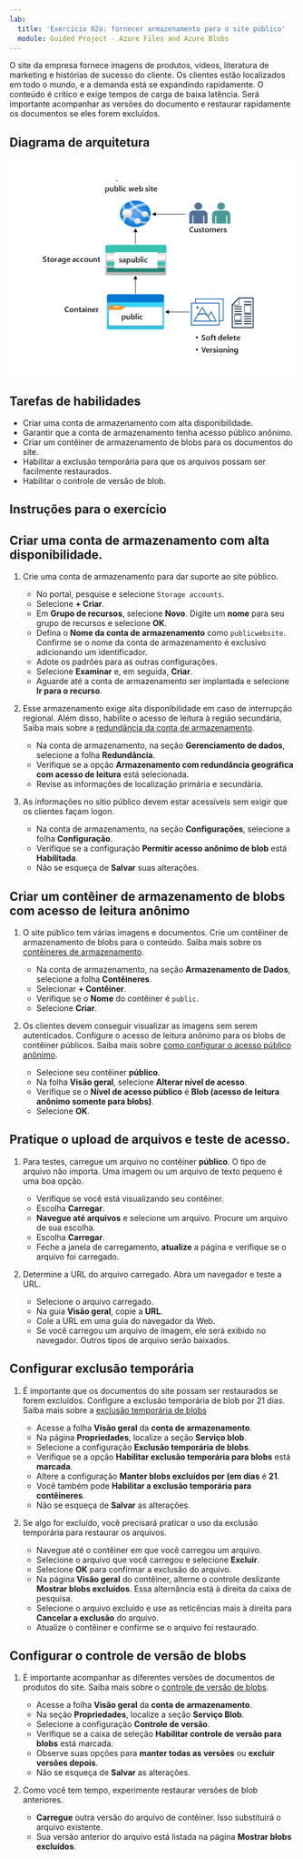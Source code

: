 ```yaml
---
lab:
  title: 'Exercício 02a: fornecer armazenamento para o site público'
  module: Guided Project - Azure Files and Azure Blobs
---
```



O site da empresa fornece imagens de produtos, vídeos, literatura de marketing e histórias de sucesso do cliente. Os clientes estão localizados em todo o mundo, e a demanda está se expandindo rapidamente. O conteúdo é crítico e exige tempos de carga de baixa latência. Será importante acompanhar as versões do documento e restaurar rapidamente os documentos se eles forem excluídos.

## Diagrama de arquitetura

![Diagrama com uma conta de armazenamento e um contêiner de blobs.](../Media/task-2.png)

## Tarefas de habilidades
- Criar uma conta de armazenamento com alta disponibilidade.
- Garantir que a conta de armazenamento tenha acesso público anônimo.
- Criar um contêiner de armazenamento de blobs para os documentos do site.
- Habilitar a exclusão temporária para que os arquivos possam ser facilmente restaurados.
- Habilitar o controle de versão de blob. 


## Instruções para o exercício

## Criar uma conta de armazenamento com alta disponibilidade.

1. Crie uma conta de armazenamento para dar suporte ao site público.

    - No portal, pesquise e selecione `Storage accounts`.  
    - Selecione **+ Criar**. 
    - Em **Grupo de recursos**, selecione **Novo**. Digite um **nome** para seu grupo de recursos e selecione **OK**. 
    - Defina o **Nome da conta de armazenamento** como `publicwebsite`. Confirme se o nome da conta de armazenamento é exclusivo adicionando um identificador.
    - Adote os padrões para as outras configurações. 
    - Selecione **Examinar** e, em seguida, **Criar**.
    - Aguarde até a conta de armazenamento ser implantada e selecione **Ir para o recurso**.
         
1. Esse armazenamento exige alta disponibilidade em caso de interrupção regional. Além disso, habilite o acesso de leitura à região secundária, Saiba mais sobre a [redundância da conta de armazenamento](https://learn.microsoft.com/azure/storage/common/storage-redundancy#geo-redundant-storage).

    - Na conta de armazenamento, na seção **Gerenciamento de dados**, selecione a folha **Redundância**. 
    - Verifique se a opção **Armazenamento com redundância geográfica com acesso de leitura** está selecionada.
    - Revise as informações de localização primária e secundária. 

1. As informações no sítio público devem estar acessíveis sem exigir que os clientes façam logon.
    - Na conta de armazenamento, na seção **Configurações**, selecione a folha **Configuração**.
    - Verifique se a configuração **Permitir acesso anônimo de blob** está **Habilitada**.
    - Não se esqueça de **Salvar** suas alterações. 
  
   
## Criar um contêiner de armazenamento de blobs com acesso de leitura anônimo

1. O site público tem várias imagens e documentos. Crie um contêiner de armazenamento de blobs para o conteúdo. Saiba mais sobre os [contêineres de armazenamento](https://learn.microsoft.com/azure/storage/blobs/storage-blobs-introduction#containers).
    - Na conta de armazenamento, na seção **Armazenamento de Dados**, selecione a folha **Contêineres**. 
    - Selecionar **+ Contêiner**. 
    - Verifique se o **Nome** do contêiner é `public`. 
    - Selecione **Criar**. 
    
1. Os clientes devem conseguir visualizar as imagens sem serem autenticados. Configure o acesso de leitura anônimo para os blobs de contêiner públicos.  Saiba mais sobre [como configurar o acesso público anônimo](https://learn.microsoft.com/azure/storage/blobs/anonymous-read-access-configure?tabs=portal).
    - Selecione seu contêiner **público**. 
    - Na folha **Visão geral**, selecione **Alterar nível de acesso**. 
    - Verifique se o **Nível de acesso público** é **Blob (acesso de leitura anônimo somente para blobs)**.
    - Selecione **OK**. 

## Pratique o upload de arquivos e teste de acesso.

1. Para testes, carregue um arquivo no contêiner **público**. O tipo de arquivo não importa. Uma imagem ou um arquivo de texto pequeno é uma boa opção.  
    - Verifique se você está visualizando seu contêiner. 
    - Escolha **Carregar**. 
    - **Navegue até arquivos** e selecione um arquivo. Procure um arquivo de sua escolha. 
    - Escolha **Carregar**.
    - Feche a janela de carregamento, **atualize** a página e verifique se o arquivo foi carregado. 

1. Determine a URL do arquivo carregado. Abra um navegador e teste a URL. 
    - Selecione o arquivo carregado.
    - Na guia **Visão geral**, copie a **URL**.
    - Cole a URL em uma guia do navegador da Web.
    - Se você carregou um arquivo de imagem, ele será exibido no navegador. Outros tipos de arquivo serão baixados. 

## Configurar exclusão temporária

1. É importante que os documentos do site possam ser restaurados se forem excluídos. Configure a exclusão temporária de blob por 21 dias. Saiba mais sobre a [exclusão temporária de blobs](https://learn.microsoft.com/azure/storage/blobs/soft-delete-container-enable?tabs=azure-portal)
    - Acesse a folha **Visão geral** da **conta de armazenamento**.
    - Na página **Propriedades**, localize a seção **Serviço blob**.
    - Selecione a configuração **Exclusão temporária de blobs**.
    - Verifique se a opção **Habilitar exclusão temporária para blobs** está **marcada**.
    - Altere a configuração **Manter blobs excluídos por (em dias** é **21**.
    - Você também pode **Habilitar a exclusão temporária para contêineres**. 
    - Não se esqueça de **Salvar** as alterações. 

1. Se algo for excluído, você precisará praticar o uso da exclusão temporária para restaurar os arquivos.
    - Navegue até o contêiner em que você carregou um arquivo.
    - Selecione o arquivo que você carregou e selecione **Excluir**.
    - Selecione **OK** para confirmar a exclusão do arquivo.  
    - Na página **Visão geral** do contêiner, alterne o controle deslizante **Mostrar blobs excluídos**. Essa alternância está à direita da caixa de pesquisa. 
    - Selecione o arquivo excluído e use as reticências mais à direita para **Cancelar a exclusão** do arquivo. 
    - Atualize o contêiner e confirme se o arquivo foi restaurado.     

## Configurar o controle de versão de blobs
1. É importante acompanhar as diferentes versões de documentos de produtos do site. Saiba mais sobre o [controle de versão de blobs](https://learn.microsoft.com/azure/storage/blobs/versioning-enable?tabs=portal).
    - Acesse a folha **Visão geral** da **conta de armazenamento**.
    - Na seção **Propriedades**, localize a seção **Serviço Blob**.
    - Selecione a configuração **Controle de versão**.
    - Verifique se a caixa de seleção **Habilitar controle de versão para blobs** está marcada.
    - Observe suas opções para **manter todas as versões** ou **excluir versões depois**. 
    - Não se esqueça de **Salvar** as alterações. 

1. Como você tem tempo, experimente restaurar versões de blob anteriores.
   - **Carregue** outra versão do arquivo de contêiner. Isso substituirá o arquivo existente. 
   - Sua versão anterior do arquivo está listada na página **Mostrar blobs excluídos**. 
    

